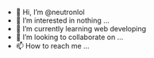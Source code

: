 - 👋 Hi, I’m @neutronlol
- 👀 I’m interested in nothing ...
- 🌱 I’m currently learning web developing
- 💞️ I’m looking to collaborate on ...
- 📫 How to reach me ...

<!---
neutronlol/neutronlol is a ✨ special ✨ repository because its `README.md` (this file) appears on your GitHub profile.
You can click the Preview link to take a look at your changes.
--->
